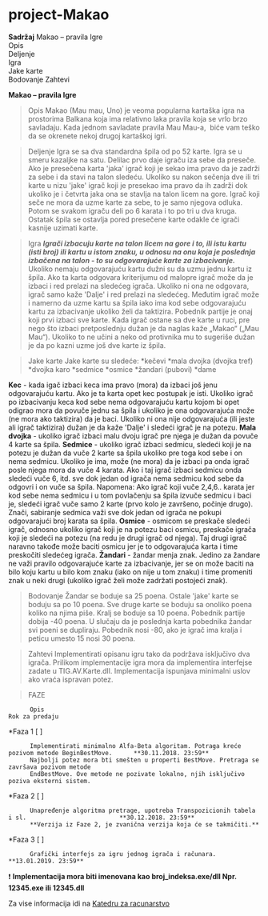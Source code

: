 # project-Makao

**Sadržaj**
  Makao – pravila Igre	
  Opis	
  Deljenje	
  Igra	
  Jake karte	
  Bodovanje	
  Zahtevi	
  
**Makao – pravila Igre**
> Opis
  Makao (Mau mau, Uno) je veoma popularna kartaška igra na prostorima Balkana koja ima relativno laka pravila koja se vrlo            brzo savladaju. Kada jednom savladate pravila Mau Mau-a,  biće vam teško da se okrenete nekoj drugoj kartaškoj igri.

> Deljenje
  Igra se sa dva standardna špila od po 52 karte. Igra se u smeru kazaljke na satu. Delilac prvo daje igraču iza sebe da preseče. Ako je presečena karta 'jaka' igrač koji je sekao ima pravo da je zadrži za sebe i da stavi na talon sledeću. Ukoliko su nakon sečenja dve ili tri karte u nizu 'jake' igrač koji je presekao ima pravo da ih zadrži dok ukoliko je i četvrta jaka ona se stavlja na talon licem na gore. Igrač koji seče ne mora da uzme karte za sebe, to je samo njegova odluka. Potom se svakom igraču deli po 6 karata i to po tri u dva kruga. Ostatak špila se ostavlja pored presečene karte odakle će igrači kasnije uzimati karte.

> Igra
  **_Igrači izbacuju karte na talon licem na gore i to, ili istu kartu (isti broj) ili kartu u istom znaku, u odnosu na onu koja je poslednja izbačena na talon - to su odgovarajuće karte za izbacivanje._** Ukoliko nemaju odgovarajuću kartu dužni su da uzmu jednu kartu iz špila. Ako ta karta odgovara kriterijumu od malopre igrač može da je izbaci i red prelazi na sledećeg igrača. Ukoliko ni ona ne odgovara, igrač samo kaže 'Dalje' i red prelazi na sledećeg. Međutim igrač može i namerno da uzme kartu sa špila iako ima kod sebe odgovarajuću kartu za izbacivanje ukoliko želi da taktizira. Pobednik partije je onaj koji prvi izbaci sve karte. Kada igrač ostane sa dve karte u ruci, pre nego što izbaci pretposlednju dužan je da naglas kaže „Makao“ („Mau Mau“). Ukoliko to ne učini a neko od protivnika mu to sugeriše dužan je da po kazni uzme još dve karte iz špila.

> Jake karte
  Jake karte su sledeće:
  *kečevi
  *mala dvojka (dvojka tref)
  *dvojka karo
  *sedmice
  *osmice
  *žandari (pubovi)
  *dame
  
**Kec** - kada igač izbaci keca ima pravo (mora) da izbaci još jenu odgovarajuću kartu. Ako je ta karta opet kec postupak je isti. Ukoliko igrač po izbacivanju keca kod sebe nema odgovarajuću kartu kojom bi opet odigrao mora da povuče jednu sa špila i ukoliko je ona odgovarajuća može (ne mora ako taktizira) da je baci. Ukoliko ni ona nije odgovarajuća (ili jeste ali igrač taktizira) dužan je da kaže 'Dalje' i sledeći igrač je na potezu.
**Mala dvojka** - ukoliko igrač izbaci malu dvoju igrač pre njega je dužan da povuče 4 karte sa špila.
**Sedmice** - ukoliko igrač izbaci sedmicu, sledeći koji je na potezu je dužan da vuče 2 karte sa špila ukoliko pre toga kod sebe i on nema sedmicu. Ukoliko je ima, može (ne mora) da je izbaci pa onda igrač posle njega mora da vuče 4 karata. Ako i taj igrač izbaci sedmicu onda sledeći vuče 6, itd. sve dok jedan od igrača nema sedmicu kod sebe da odgovri i on vuče sa špila. Napomena: Ako igrač koji vuče 2,4,6.. karata jer kod sebe nema sedmicu i u tom povlačenju sa špila izvuče sedmicu i baci je, sledeći igrač vuče samo 2 karte (prvo kolo je završeno, počinje drugo). Znači, sabiranje sedmica važi sve dok jedan od igrača ne pokupi odgovarajući broj karata sa špila.
**Osmice** - osmicom se preskače sledeći igrač, odnosno ukoliko igrač koji je na potezu baci osmicu, preskače igrača koji je sledeći na potezu (na redu je drugi igrač od njega). Taj drugi igrač naravno takođe može baciti osmicu jer je to odgovarajuća karta i time preskočiti sledećeg igrača.
**Žandari** - žandar menja znak. Jedino za žandare ne važi pravilo odgovarajuće karte za izbacivanje, jer se on može baciti na bilo koju kartu u bilo kom znaku (iako on nije u tom znaku) i time promeniti znak u neki drugi (ukoliko igrač želi može zadržati postojeći znak).

> Bodovanje
  Žandar se boduje sa 25 poena. Ostale 'jake' karte se boduju sa po 10 poena. Sve druge karte se boduju sa onoliko poena koliko na njima piše. Kralj se boduje sa 10 poena. Pobednik partije dobija -40 poena. U slučaju da je poslednja karta pobednika žandar svi poeni se dupliraju. Pobednik nosi -80, ako je igrač ima kralja i peticu umesto 15 nosi 30 poena.

> Zahtevi
  Implementirati opisanu igru tako da podržava isključivo dva igrača. Prilikom implementacije igra mora da implementira interfejse zadate u TIG.AV.Karte.dll. Implementacija ispunjava minimalni uslov ako vraća ispravan potez.
  



  
  > FAZE

          Opis                                                                                           Rok za predaju

*Faza 1 [ ]

          Implementirati minimalno Alfa-Beta algoritam. Potraga kreće pozivom metode BeginBestMove.      **30.11.2018. 23:59**
          Najbolji potez mora bti smešten u properti BestMove. Pretraga se završava pozivom metode 
          EndBestMove. Ove metode ne pozivate lokalno, njih isključivo poziva eksterni sistem.

*Faza 2 [ ]

          Unapređenje algoritma pretrage, upotreba Transpozicionih tabela i sl.                          **30.12.2018. 23:59**
          **Verzija iz Faze 2, je zvanična verzija koja će se takmičiti.**
          
*Faza 3 [ ]

          Grafički interfejs za igru jednog igrača i računara.                                           **13.01.2019. 23:59**
          
          
:exclamation: **Implementacija mora biti imenovana kao broj_indeksa.exe/dll
Npr. 12345.exe ili 12345.dll**

Za vise informacija idi na [Katedru za racunarstvo](https://cs.elfak.ni.ac.rs/nastava/course/view.php?id=110)
